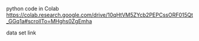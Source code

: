 python code in Colab
https://colab.research.google.com/drive/10qHtVM5ZYcb2PEPCssORF015Qt_GGq1a#scrollTo=MHghs0ZgEmha


data set link
